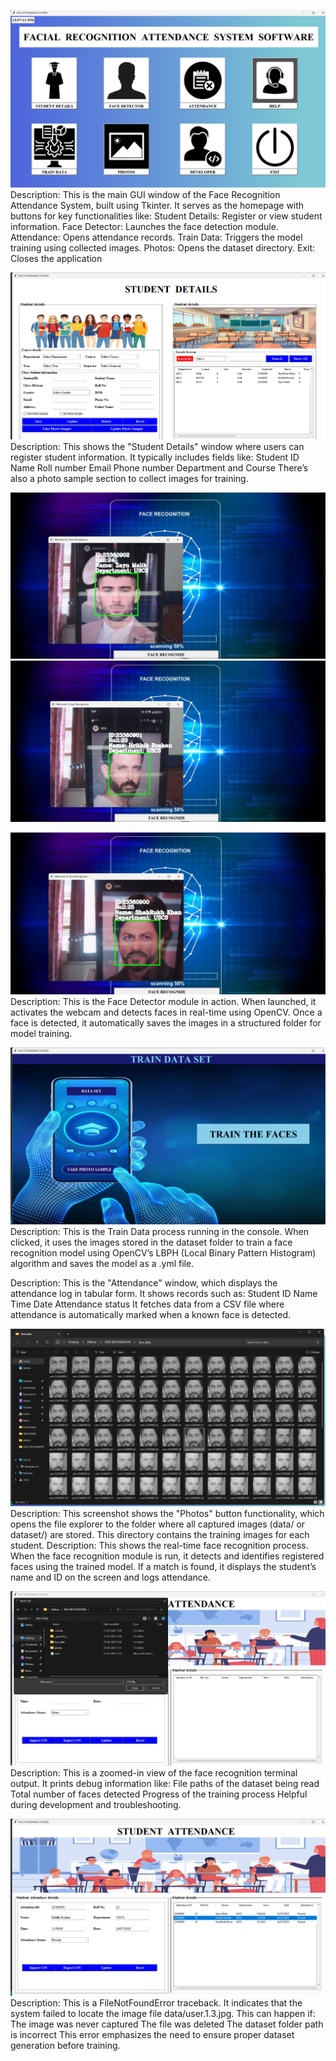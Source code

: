 ![image alt](https://github.com/ronitsingh1234/SmartFaceAttendance/blob/main/Screenshot%202025-07-24%20130729.png?raw=true)
Description:
This is the main GUI window of the Face Recognition Attendance System, built using Tkinter. It serves as the homepage with buttons for key functionalities like:
Student Details: Register or view student information.
Face Detector: Launches the face detection module.
Attendance: Opens attendance records.
Train Data: Triggers the model training using collected images.
Photos: Opens the dataset directory.
Exit: Closes the application


![image alt](https://github.com/ronitsingh1234/SmartFaceAttendance/blob/main/Screenshot%202025-07-24%20130750.png?raw=true)
Description:
This shows the "Student Details" window where users can register student information. It typically includes fields like:
Student ID
Name
Roll number
Email
Phone number
Department and Course
There’s also a photo sample section to collect images for training.

![image alt](https://github.com/ronitsingh1234/SmartFaceAttendance/blob/main/Screenshot%202025-07-24%20130905.png?raw=true
)
![image alt](https://github.com/ronitsingh1234/SmartFaceAttendance/blob/main/Screenshot%202025-07-24%20131000.png?raw=true)

![image alt](https://github.com/ronitsingh1234/SmartFaceAttendance/blob/main/Screenshot%202025-07-24%20131020.png?raw=true)
Description:
This is the Face Detector module in action.
When launched, it activates the webcam and detects faces in real-time using OpenCV. Once a face is detected, it automatically saves the images in a structured folder for model training.



![image alt](https://github.com/ronitsingh1234/SmartFaceAttendance/blob/main/Screenshot%202025-07-24%20131104.png?raw=true)
Description:
This is the Train Data process running in the console.
When clicked, it uses the images stored in the dataset folder to train a face recognition model using OpenCV’s LBPH (Local Binary Pattern Histogram) algorithm and saves the model as a .yml file.




Description:
This is the "Attendance" window, which displays the attendance log in tabular form.
It shows records such as:
Student ID
Name
Time
Date
Attendance status
It fetches data from a CSV file where attendance is automatically marked when a known face is detected.

![image alt](https://github.com/ronitsingh1234/SmartFaceAttendance/blob/main/Screenshot%202025-07-24%20131123.png?raw=true)
Description:
This screenshot shows the "Photos" button functionality, which opens the file explorer to the folder where all captured images (data/ or dataset/) are stored. This directory contains the training images for each student.
Description:
This shows the real-time face recognition process.
When the face recognition module is run, it detects and identifies registered faces using the trained model. If a match is found, it displays the student’s name and ID on the screen and logs attendance.


![image alt](https://github.com/ronitsingh1234/SmartFaceAttendance/blob/main/Screenshot%202025-07-24%20131143.png?raw=true)
Description:
This is a zoomed-in view of the face recognition terminal output.
It prints debug information like:
File paths of the dataset being read
Total number of faces detected
Progress of the training process
Helpful during development and troubleshooting.

![image alt](https://github.com/ronitsingh1234/SmartFaceAttendance/blob/main/Screenshot%202025-07-24%20131200.png?raw=true)
Description:
This is a FileNotFoundError traceback.
It indicates that the system failed to locate the image file data/user.1.3.jpg. This can happen if:
The image was never captured
The file was deleted
The dataset folder path is incorrect
This error emphasizes the need to ensure proper dataset generation before training.

